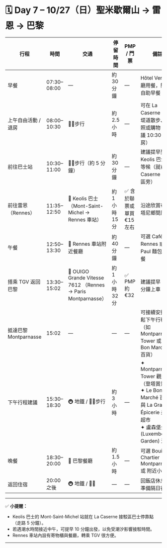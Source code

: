 # 🗓️ Day 7 – 10/27（日）聖米歇爾山 → 雷恩 → 巴黎

| 行程 | 時間 | 交通 | 停留時間 | PMP / 門票 | 備註 |
|------|------|------|-----------|-------------|------|
| 早餐 | 07:30–08:00 | — | 約 30 分鐘 | — | Hôtel Vert 餐廳用餐，簡單自助早餐 |
| 上午自由活動 / 退房 | 08:00–10:30 | 🚶‍♀️步行 | 約 2.5 小時 | — | 可在 La Caserne 區與堤道散步、拍照或購物（建議 10:30 退房） |
| 前往巴士站 | 10:30–11:00 | 🚶‍♀️步行（約 5 分鐘） | 約 30 分鐘 | — | 建議提早到 Keolis 巴士站等候（就在 La Caserne 接駁區旁） |
| 前往雷恩（Rennes） | 11:35–12:50 | 🚌 Keolis 巴士（Mont-Saint-Michel → Rennes 車站） | 約 1 小時 15 分 | ✅ 含於聯票或單買 €15 左右 | 沿途欣賞布列塔尼鄉間風光 |
| 午餐 | 12:50–13:30 | 🍴 Rennes 車站附近餐廳 | 約 40 分鐘 | — | 可選 Café de Rennes 或 Paul 麵包坊簡餐 |
| 搭乘 TGV 返回巴黎 | 13:30–15:02 | 🚆 OUIGO Grande Vitesse 7612 （Rennes → Paris Montparnasse） | 約 1 小時 32 分 | ✅ PMP 約 €32 | 建議提早 20 分鐘上車 |
| 抵達巴黎 Montparnasse | 15:02 | — | — | — | 可接續安排輕鬆下午行程（如 Montparnasse Tower 或 Le Bon Marché 百貨） |
| 下午行程建議 | 15:30–18:30 | 🚇 地鐵 / 🚶‍♀️步行 | 約 3 小時 | — | ✦ Montparnasse Tower 觀景台（登塔賞景）<br>✦ Le Bon Marché 百貨與 La Grande Épicerie 美食超市<br>✦ 盧森堡公園 (Luxembourg Garden) 漫步 |
| 晚餐 | 18:30–20:00 | 🍴 巴黎餐廳 | 約 1.5 小時 | — | 可選 Bouillon Chartier Montparnasse 或 附近小酒館 |
| 返回住宿 | 20:00 之後 | 🚇 地鐵 / 🚶‍♀️ | — | — | 回飯店休息，準備隔日行程 |

---

✅ **小提醒：**
- Keolis 巴士的 Mont-Saint-Michel 站就在 La Caserne 接駁區巴士停靠點（走路 5 分鐘）。  
- 若遇潮水時間接近中午，可提早 10 分鐘出發，以免受潮汐影響接駁時間。  
- Rennes 車站內設有寄物櫃與餐廳，轉乘 TGV 很方便。  

---
